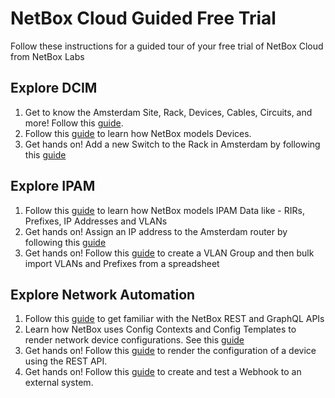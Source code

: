 # NetBox Cloud Guided Free Trial 
Follow these instructions for a guided tour of your free trial of NetBox Cloud from NetBox Labs

## Explore DCIM

1. Get to know the Amsterdam Site, Rack, Devices, Cables, Circuits, and more! Follow this [guide](explore-amsterdam-site.md).
2. Follow this [guide](explore-device-nlams-1-sw-1.md) to learn how NetBox models Devices.
3. Get hands on! Add a new Switch to the Rack in Amsterdam by following this [guide](add-new-device.md)

## Explore IPAM

1. Follow this [guide](explore-ipam-data.md) to learn how NetBox models IPAM Data like - RIRs, Prefixes, IP Addresses and VLANs
2. Get hands on! Assign an IP address to the Amsterdam router by following this [guide](assign-ip-address.md)
3. Get hands on! Follow this [guide](/import-ipam-data.md) to create a VLAN Group and then bulk import VLANs and Prefixes from a spreadsheet 

## Explore Network Automation

1. Follow this [guide](explore-netbox-apis.md) to get familiar with the NetBox REST and GraphQL APIs 
2. Learn how NetBox uses Config Contexts and Config Templates to render network device configurations. See this [guide](explore-provisioning.md)
3. Get hands on! Follow this [guide](render-config-api.md) to render the configuration of a device using the REST API. 
4. Get hands on! Follow this [guide](add-webhook.md) to create and test a Webhook to an external system. 